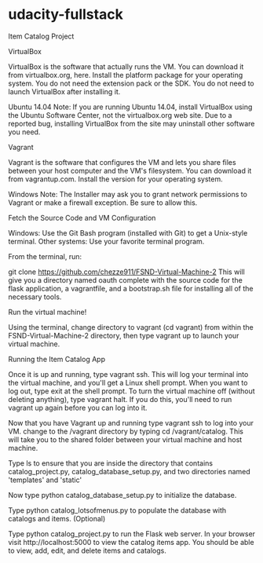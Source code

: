 udacity-fullstack
=============

Item Catalog Project


VirtualBox

VirtualBox is the software that actually runs the VM. You can download it from virtualbox.org, here. Install the platform package for your operating system. You do not need the extension pack or the SDK. You do not need to launch VirtualBox after installing it.

Ubuntu 14.04 Note: If you are running Ubuntu 14.04, install VirtualBox using the Ubuntu Software Center, not the virtualbox.org web site. Due to a reported bug, installing VirtualBox from the site may uninstall other software you need.

Vagrant

Vagrant is the software that configures the VM and lets you share files between your host computer and the VM's filesystem. You can download it from vagrantup.com. Install the version for your operating system.

Windows Note: The Installer may ask you to grant network permissions to Vagrant or make a firewall exception. Be sure to allow this.

Fetch the Source Code and VM Configuration

Windows: Use the Git Bash program (installed with Git) to get a Unix-style terminal.
Other systems: Use your favorite terminal program.

From the terminal, run:

git clone https://github.com/chezze911/FSND-Virtual-Machine-2
This will give you a directory named oauth complete with the source code for the flask application, a vagrantfile, and a bootstrap.sh file for installing all of the necessary tools.

Run the virtual machine!

Using the terminal, change directory to vagrant (cd vagrant) from within the FSND-Virtual-Machine-2 directory, then type vagrant up to launch your virtual machine.

Running the Item Catalog App

Once it is up and running, type vagrant ssh. This will log your terminal into the virtual machine, and you'll get a Linux shell prompt. When you want to log out, type exit at the shell prompt. To turn the virtual machine off (without deleting anything), type vagrant halt. If you do this, you'll need to run vagrant up again before you can log into it.

Now that you have Vagrant up and running type vagrant ssh to log into your VM. change to the /vagrant directory by typing cd /vagrant/catalog. This will take you to the shared folder between your virtual machine and host machine.

Type ls to ensure that you are inside the directory that contains catalog_project.py, catalog_database_setup.py, and two directories named 'templates' and 'static'

Now type python catalog_database_setup.py to initialize the database.

Type python catalog_lotsofmenus.py to populate the database with catalogs and items. (Optional)

Type python catalog_project.py to run the Flask web server. In your browser visit http://localhost:5000 to view the catalog items app. You should be able to view, add, edit, and delete items and catalogs.
